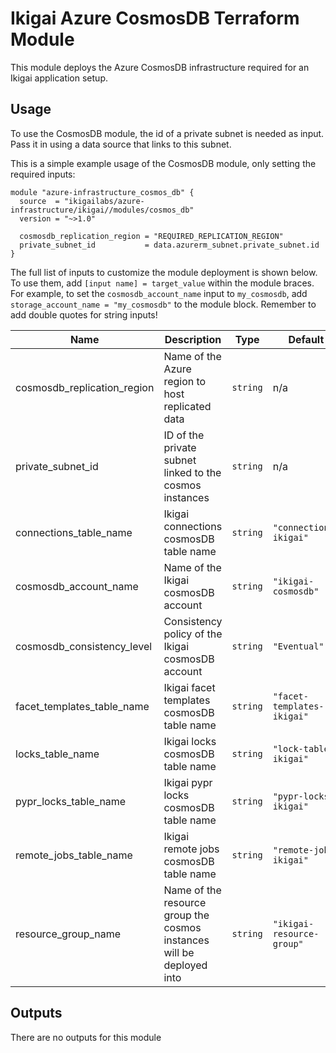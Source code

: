 # Ikigai Azure CosmosDB Terraform Module

This module deploys the Azure CosmosDB infrastructure required for an Ikigai application setup.

## Usage

To use the CosmosDB module, the id of a private subnet is needed as input. Pass it in using a data source that links to this subnet.

This is a simple example usage of the CosmosDB module, only setting the required inputs:

```hcl
module "azure-infrastructure_cosmos_db" {
  source  = "ikigailabs/azure-infrastructure/ikigai//modules/cosmos_db"
  version = "~>1.0"
  
  cosmosdb_replication_region = "REQUIRED_REPLICATION_REGION"
  private_subnet_id           = data.azurerm_subnet.private_subnet.id
}
```

The full list of inputs to customize the module deployment is shown below. To use them, add `[input name] = target_value` within the module braces.
For example, to set the `cosmosdb_account_name` input to `my_cosmosdb`, add `storage_account_name = "my_cosmosdb"` to the module block. Remember to add double quotes for string inputs! 

| Name | Description | Type | Default | Required |
|------|-------------|------|---------|:--------:|
| cosmosdb_replication_region | Name of the Azure region to host replicated data | `string` | n/a | yes |
| private_subnet_id | ID of the private subnet linked to the cosmos instances | `string` | n/a | yes |
| connections_table_name | Ikigai connections cosmosDB table name | `string` | `"connections-ikigai"` | no |
| cosmosdb_account_name | Name of the Ikigai cosmosDB account | `string` | `"ikigai-cosmosdb"` | no |
| cosmosdb_consistency_level | Consistency policy of the Ikigai cosmosDB account | `string` | `"Eventual"` | no |
| facet_templates_table_name | Ikigai facet templates cosmosDB table name | `string` | `"facet-templates-ikigai"` | no |
| locks_table_name | Ikigai locks cosmosDB table name | `string` | `"lock-table-ikigai"` | no |
| pypr_locks_table_name | Ikigai pypr locks cosmosDB table name | `string` | `"pypr-locks-ikigai"` | no |
| remote_jobs_table_name | Ikigai remote jobs cosmosDB table name | `string` | `"remote-jobs-ikigai"` | no |
| resource_group_name | Name of the resource group the cosmos instances will be deployed into | `string` | `"ikigai-resource-group"` | no |

## Outputs

There are no outputs for this module
